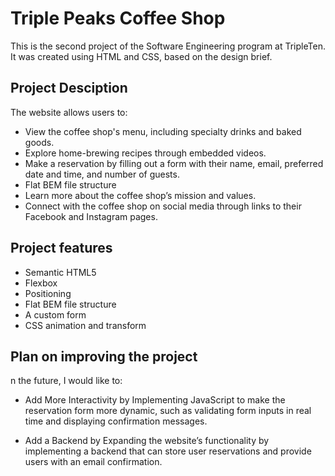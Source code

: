 # Triple Peaks Coffee Shop

This is the second project of the Software Engineering program at TripleTen. It was created using HTML and CSS, based on the design brief.

## Project Desciption

The website allows users to:

- View the coffee shop's menu, including specialty drinks and baked goods.
- Explore home-brewing recipes through embedded videos.
- Make a reservation by filling out a form with their name, email, preferred date and time, and number of guests.
- Flat BEM file structure
- Learn more about the coffee shop’s mission and values.
- Connect with the coffee shop on social media through links to their Facebook and Instagram pages.

## Project features

- Semantic HTML5
- Flexbox
- Positioning
- Flat BEM file structure
- A custom form
- CSS animation and transform

## Plan on improving the project

n the future, I would like to:

- Add More Interactivity by Implementing JavaScript to make the reservation form more dynamic, such as validating form inputs in real time and displaying confirmation messages.

- Add a Backend by Expanding the website’s functionality by implementing a backend that can store user reservations and provide users with an email confirmation.
